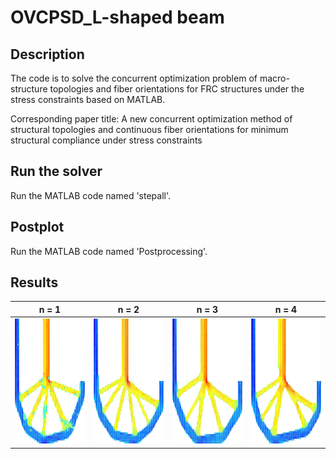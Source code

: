 OVCPSD_L-shaped beam
=========================================

Description
-----------
The code is to solve the concurrent optimization problem of macro-structure topologies and fiber orientations for FRC structures under the stress constraints based on MATLAB. 

Corresponding paper title: A new concurrent optimization method of structural topologies and continuous fiber orientations for minimum structural compliance under stress constraints

Run the solver
--------------
Run the MATLAB code named 'stepall'.

Postplot
--------------
Run the MATLAB code named 'Postprocessing'.

Results
--------------
| n = 1 | n = 2 | n = 3 | n = 4 |
|---------|---------|---------|---------|
| <img src="https://github.com/32640/OVCPSD_L-shaped-beam/blob/main/OVCPSD_L-shaped%20beam/n%3D1.jpg" width="200" height="200"> | <img src="https://github.com/32640/OVCPSD_L-shaped-beam/blob/main/OVCPSD_L-shaped%20beam/n%3D2.jpg" width="200" height="200"> | <img src="https://github.com/32640/OVCPSD_L-shaped-beam/blob/main/OVCPSD_L-shaped%20beam/n%3D3.jpg" width="200" height="200"> | <img src="https://github.com/32640/OVCPSD_L-shaped-beam/blob/main/OVCPSD_L-shaped%20beam/n%3D4.jpg" width="200" height="200"> |
